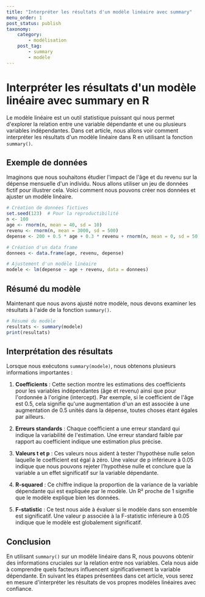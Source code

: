 ```yaml
---
title: "Interpréter les résultats d'un modèle linéaire avec summary"
menu_order: 1
post_status: publish
taxonomy:
    category:
        - modélisation
    post_tag:
        - summary
        - modèle
---
```


# Interpréter les résultats d'un modèle linéaire avec summary en R

Le modèle linéaire est un outil statistique puissant qui nous permet d'explorer la relation entre une variable dépendante et une ou plusieurs variables indépendantes. Dans cet article, nous allons voir comment interpréter les résultats d'un modèle linéaire dans R en utilisant la fonction `summary()`.

## Exemple de données

Imaginons que nous souhaitons étudier l'impact de l'âge et du revenu sur la dépense mensuelle d'un individu. Nous allons utiliser un jeu de données fictif pour illustrer cela. Voici comment nous pouvons créer nos données et ajuster un modèle linéaire.

```R
# Création de données fictives
set.seed(123)  # Pour la reproductibilité
n <- 100
age <- rnorm(n, mean = 40, sd = 10)
revenu <- rnorm(n, mean = 3000, sd = 500)
depense <- 200 + 0.5 * age + 0.3 * revenu + rnorm(n, mean = 0, sd = 50)

# Création d'un data frame
donnees <- data.frame(age, revenu, depense)

# Ajustement d'un modèle linéaire
modele <- lm(depense ~ age + revenu, data = donnees)
```

## Résumé du modèle

Maintenant que nous avons ajusté notre modèle, nous devons examiner les résultats à l'aide de la fonction `summary()`.

```R
# Résumé du modèle
resultats <- summary(modele)
print(resultats)
```

## Interprétation des résultats

Lorsque nous exécutons `summary(modele)`, nous obtenons plusieurs informations importantes :

1. **Coefficients** : Cette section montre les estimations des coefficients pour les variables indépendantes (âge et revenu) ainsi que pour l'ordonnée à l'origine (intercept). Par exemple, si le coefficient de l'âge est 0.5, cela signifie qu'une augmentation d'un an est associée à une augmentation de 0.5 unités dans la dépense, toutes choses étant égales par ailleurs.

2. **Erreurs standards** : Chaque coefficient a une erreur standard qui indique la variabilité de l'estimation. Une erreur standard faible par rapport au coefficient indique une estimation plus précise.

3. **Valeurs t et p** : Ces valeurs nous aident à tester l'hypothèse nulle selon laquelle le coefficient est égal à zéro. Une valeur de p inférieure à 0.05 indique que nous pouvons rejeter l'hypothèse nulle et conclure que la variable a un effet significatif sur la variable dépendante.

4. **R-squared** : Ce chiffre indique la proportion de la variance de la variable dépendante qui est expliquée par le modèle. Un R² proche de 1 signifie que le modèle explique bien les données.

5. **F-statistic** : Ce test nous aide à évaluer si le modèle dans son ensemble est significatif. Une valeur p associée à la F-statistic inférieure à 0.05 indique que le modèle est globalement significatif.

## Conclusion

En utilisant `summary()` sur un modèle linéaire dans R, nous pouvons obtenir des informations cruciales sur la relation entre nos variables. Cela nous aide à comprendre quels facteurs influencent significativement la variable dépendante. En suivant les étapes présentées dans cet article, vous serez en mesure d'interpréter les résultats de vos propres modèles linéaires avec confiance.

